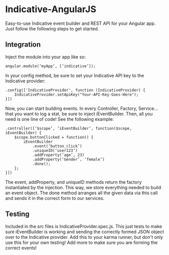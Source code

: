 Indicative-AngularJS
====================

Easy-to-use Indicative event builder and REST API for your Angular app.  Just follow the following steps to get started.  

Integration
-----------

Inject the module into your app like so:

	angular.module(‘myApp’, [‘indicative’]);

In your config method, be sure to set your Indicative API key to the Indicative provider:

	.config(['IndicativeProvider', function (IndicativeProvider) {
		IndicativeProvider.setApiKey("Your-API-Key-Goes-Here");
	}])


Now, you can start building events. In every Controller, Factory, Service… that you want to log a stat, be sure to inject iEventBuilder. Then, all you need is one line of code!  See the following example:

	.controller([‘$scope’, ‘iEventBuilder’, function($scope, iEventBuilder) {
		$scope.buttonClicked = function() {
			iEventBuilder
				.event(‘button_click’)
				.uniqueID(‘user123’)
				.addProperty(‘age’, 23)
				.addProperty(‘Gender’, ‘female’)
				.done();	
		};
	}])


The event, addProperty, and uniqueID methods return the factory instantiated by the injection.  This way, we store everything needed to build an event object.  The done method arranges all the given data via this call and sends it in the correct form to our services.


Testing
-------
Included in the src files is IndicativeProvider.spec.js.  This just tests to make sure iEventBuilder is working and sending the correctly formed JSON object over to the Indicative provider.  Add this to your karma runner, but don't only use this for your own testing!  Add more to make sure you are forming the correct events! 
